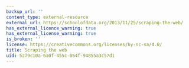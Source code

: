 ```yaml
---
backup_url: ''
content_type: external-resource
external_url: https://schoolofdata.org/2013/11/25/scraping-the-web/
has_external_licence_warning: true
has_external_license_warning: true
is_broken: ''
license: https://creativecommons.org/licenses/by-nc-sa/4.0/
title: Scraping the web
uid: 5279c10a-6a0f-455c-864f-94855a3c57d1
---
```

